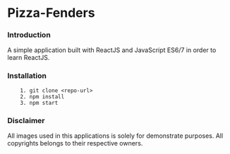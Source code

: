 # Pizza-Fenders 

### Introduction
A simple application built with ReactJS and JavaScript ES6/7 in order to learn ReactJS.

### Installation

```
    1. git clone <repo-url>
    2. npm install
    3. npm start
```

### Disclaimer
All images used in this applications is solely for demonstrate purposes. All copyrights belongs to their respective owners.
